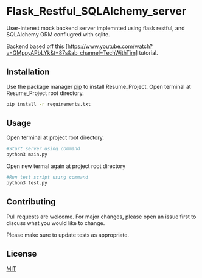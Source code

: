 # Flask_Restful_SQLAlchemy_server
User-interest mock backend server implemnted using flask restful, and SQLAlchemy ORM confiugred with sqlite.

Backend based off this [https://www.youtube.com/watch?v=GMppyAPbLYk&t=87s&ab_channel=TechWithTim] tutorial.
## Installation

Use the package manager [pip](https://pip.pypa.io/en/stable/) to install Resume_Project. Open terminal at Resume_Project root directory.

```zsh
pip install -r requirements.txt
```

## Usage
Open terminal at project root directory.

```python
#Start server using command
python3 main.py
```

Open new termal again at project root directory

```python
#Run test script using command
python3 test.py
```

## Contributing
Pull requests are welcome. For major changes, please open an issue first to discuss what you would like to change.

Please make sure to update tests as appropriate.

## License
[MIT](https://choosealicense.com/licenses/mit/)
